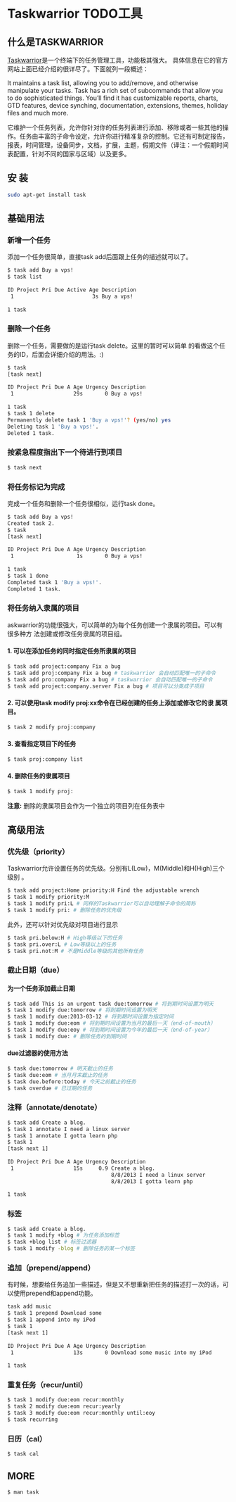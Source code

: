 # Taskwarrior TODO工具

## 什么是TASKWARRIOR
[Taskwarrior](https://taskwarrior.org)是一个终端下的任务管理工具，功能极其强大。 具体信息在它的官方网站上面已经介绍的很详尽了。下面就列一段概述：

It maintains a task list, allowing you to add/remove, and otherwise manipulate your tasks. Task has a rich set of subcommands that allow you to do sophisticated things. You’ll find it has customizable reports, charts, GTD features, device synching, documentation, extensions, themes, holiday files and much more.

它维护一个任务列表，允许你针对你的任务列表进行添加、移除或者一些其他的操作。任务由丰富的子命令设定，允许你进行精准复杂的控制。它还有可制定报告，报表，时间管理，设备同步，文档，扩展，主题，假期文件（译注：一个假期时间 表配置，针对不同的国家与区域）以及更多。

## 安 装
```bash
sudo apt-get install task
```

## 基础用法

### 新增一个任务
添加一个任务很简单，直接task add后面跟上任务的描述就可以了。
```bash
$ task add Buy a vps!
$ task list
 
ID Project Pri Due Active Age Description
 1                         3s Buy a vps!
 
1 task
```
### 删除一个任务
删除一个任务，需要做的是运行task <filter> delete。这里的<filter>暂时可以简单 的看做这个任务的ID，后面会详细介绍<filter>的用法。:)

```bash
$ task
[task next]
 
ID Project Pri Due A Age Urgency Description
 1                   29s       0 Buy a vps!
 
1 task
$ task 1 delete
Permanently delete task 1 'Buy a vps!'? (yes/no) yes
Deleting task 1 'Buy a vps!'.
Deleted 1 task.
```
### 按紧急程度指出下一个待进行到项目
```bash
$ task next 
```

### 将任务标记为完成
完成一个任务和删除一个任务很相似，运行task <filter> done。
```bash
$ task add Buy a vps!
Created task 2.
$ task
[task next]
 
ID Project Pri Due A Age Urgency Description
 1                    1s       0 Buy a vps!
 
1 task
$ task 1 done
Completed task 1 'Buy a vps!'.
Completed 1 task.
```
### 将任务纳入隶属的项目
askwarrior的功能很强大，可以简单的为每个任务创建一个隶属的项目。可以有很多种方 法创建或修改任务隶属的项目组。

#### 1. 可以在添加任务的同时指定任务所隶属的项目
```bash
$ task add project:company Fix a bug
$ task add proj:company Fix a bug # taskwarrior 会自动匹配唯一的子命令
$ task add pro:company Fix a bug # taskwarrior 会自动匹配唯一的子命令
$ task add project:company.server Fix a bug # 项目可以分类成子项目
```

#### 2. 可以使用task <filter> modify proj:xx命令在已经创建的任务上添加或修改它的隶 属项目。
```bash
$ task 2 modify proj:company
```
#### 3. 查看指定项目下的任务
```bash
$ task proj:company list
```

#### 4. 删除任务的隶属项目
```bash
$ task 1 modify proj:
```
**注意:** 删除的隶属项目会作为一个独立的项目列在任务表中

## 高级用法

### 优先级（priority）
Taskwarrior允许设置任务的优先级。分别有L(Low)，M(Middle)和H(High)三个级别 。
```bash
$ task add project:Home priority:H Find the adjustable wrench
$ task 1 modify priority:M
$ task 1 modify pri:L # 同样的Taskwarrior可以自动理解子命令的简称
$ task 1 modify pri: # 删除任务的优先级
```
此外，还可以针对优先级对项目进行显示
```bash
$ task pri.below:H # High等级以下的任务
$ task pri.over:L # Low等级以上的任务
$ task pri.not:M # 不是Middle等级的其他所有任务
```
### 截止日期（due）

#### 为一个任务添加截止日期
```bash
$ task add This is an urgent task due:tomorrow # 将到期时间设置为明天
$ task 1 modify due:tomorrow # 将到期时间设置为明天
$ task 1 modify due:2013-03-12 # 将到期时间设置为指定时间
$ task 1 modify due:eom # 将到期时间设置为当月的最后一天（end-of-mouth）
$ task 1 modify due:eoy # 将到期时间设置为今年的最后一天（end-of-year）
$ task 1 modify due: # 删除任务的到期时间
```

#### due过滤器的使用方法
```bash
$ task due:tomorrow # 明天截止的任务
$ task due:eom # 当月月末截止的任务
$ task due.before:today # 今天之前截止的任务
$ task overdue # 已过期的任务
```

### 注释（annotate/denotate）
```bash
$ task add Create a blog.
$ task 1 annotate I need a linux server
$ task 1 annotate I gotta learn php
$ task 1
[task next 1]
 
ID Project Pri Due A Age Urgency Description
 1                   15s     0.9 Create a blog.
                                 8/8/2013 I need a linux server
                                 8/8/2013 I gotta learn php
 
1 task
```

### 标签
```bash
$ task add Create a blog.
$ task 1 modify +blog # 为任务添加标签
$ task +blog list # 标签过滤器
$ task 1 modify -blog # 删除任务的某一个标签
```

### 追加（prepend/append）
有时候，想要给任务追加一些描述，但是又不想重新把任务的描述打一次的话，可以使用prepend和append功能。
```bash
task add music
$ task 1 prepend Download some
$ task 1 append into my iPod
$ task 1
[task next 1]
 
ID Project Pri Due A Age Urgency Description
 1                   13s       0 Download some music into my iPod
 
1 task
```

### 重复任务（recur/until）
```bash
$ task 1 modify due:eom recur:monthly
$ task 2 modify due:eom recur:yearly
$ task 3 modify due:eom recur:monthly until:eoy
$ task recurring
```

### 日历（cal）
```bash
$ task cal
```

## MORE
```bash
$ man task
```
